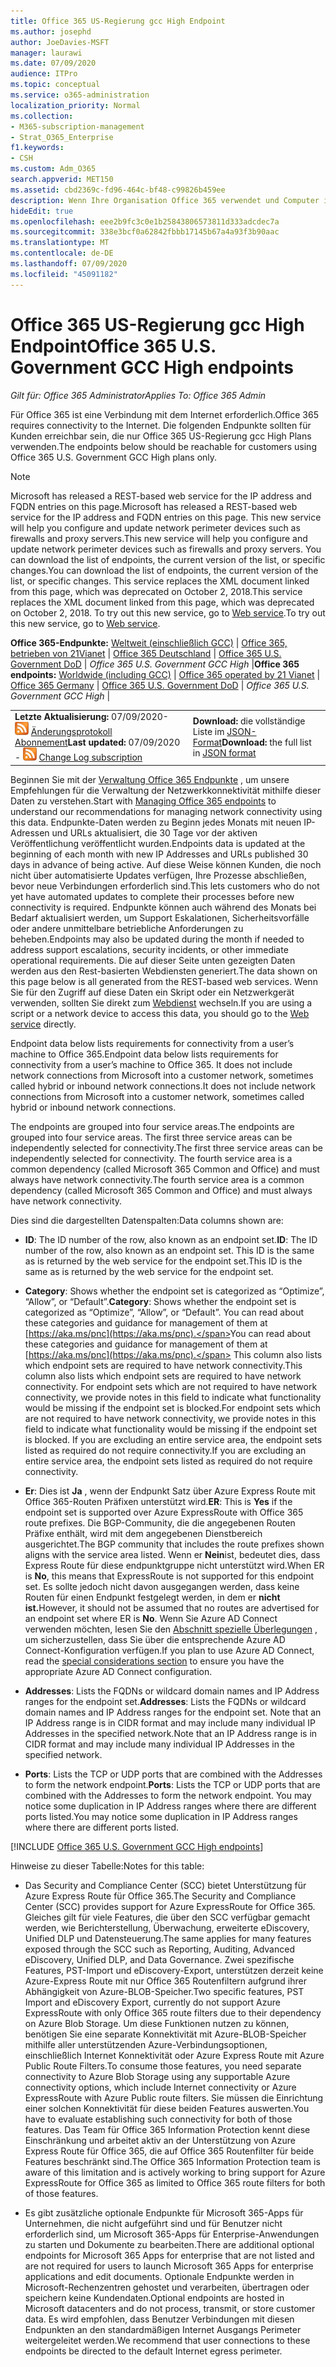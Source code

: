 ```yaml
---
title: Office 365 US-Regierung gcc High Endpoint
ms.author: josephd
author: JoeDavies-MSFT
manager: laurawi
ms.date: 07/09/2020
audience: ITPro
ms.topic: conceptual
ms.service: o365-administration
localization_priority: Normal
ms.collection:
- M365-subscription-management
- Strat_O365_Enterprise
f1.keywords:
- CSH
ms.custom: Adm_O365
search.appverid: MET150
ms.assetid: cbd2369c-fd96-464c-bf48-c99826b459ee
description: Wenn Ihre Organisation Office 365 verwendet und Computer in Ihrem Netzwerk von der Verbindung mit dem Internet einschränkt, finden Sie unten die Endpunkte (FQDNs, Ports, URLs, IPv4 und IPv6-Adressbereiche), die Sie in Ihre ausgehenden Zulassungslisten aufnehmen sollten, um sicherzustellen, dass Ihre Computer Office 365 erfolgreich verwenden können.
hideEdit: true
ms.openlocfilehash: eee2b9fc3c0e1b25843806573811d333adcdec7a
ms.sourcegitcommit: 338e3bcf0a62842fbbb17145b67a4a93f3b90aac
ms.translationtype: MT
ms.contentlocale: de-DE
ms.lasthandoff: 07/09/2020
ms.locfileid: "45091182"
---
```

# <a name="office-365-us-government-gcc-high-endpoints"></a><span data-ttu-id="ae64c-103">Office 365 US-Regierung gcc High Endpoint</span><span class="sxs-lookup"><span data-stu-id="ae64c-103">Office 365 U.S. Government GCC High endpoints</span></span>

 <span data-ttu-id="ae64c-104">*Gilt für: Office 365 Administrator*</span><span class="sxs-lookup"><span data-stu-id="ae64c-104">*Applies To: Office 365 Admin*</span></span>

<span data-ttu-id="ae64c-105">Für Office 365 ist eine Verbindung mit dem Internet erforderlich.</span><span class="sxs-lookup"><span data-stu-id="ae64c-105">Office 365 requires connectivity to the Internet.</span></span> <span data-ttu-id="ae64c-106">Die folgenden Endpunkte sollten für Kunden erreichbar sein, die nur Office 365 US-Regierung gcc High Plans verwenden.</span><span class="sxs-lookup"><span data-stu-id="ae64c-106">The endpoints below should be reachable for customers using Office 365 U.S. Government GCC High plans only.</span></span>
  
> [!NOTE]
> <span data-ttu-id="ae64c-107">Microsoft has released a REST-based web service for the IP address and FQDN entries on this page.</span><span class="sxs-lookup"><span data-stu-id="ae64c-107">Microsoft has released a REST-based web service for the IP address and FQDN entries on this page.</span></span> <span data-ttu-id="ae64c-108">This new service will help you configure and update network perimeter devices such as firewalls and proxy servers.</span><span class="sxs-lookup"><span data-stu-id="ae64c-108">This new service will help you configure and update network perimeter devices such as firewalls and proxy servers.</span></span> <span data-ttu-id="ae64c-109">You can download the list of endpoints, the current version of the list, or specific changes.</span><span class="sxs-lookup"><span data-stu-id="ae64c-109">You can download the list of endpoints, the current version of the list, or specific changes.</span></span> <span data-ttu-id="ae64c-110">This service replaces the XML document linked from this page, which was deprecated on October 2, 2018.</span><span class="sxs-lookup"><span data-stu-id="ae64c-110">This service replaces the XML document linked from this page, which was deprecated on October 2, 2018.</span></span> <span data-ttu-id="ae64c-111">To try out this new service, go to [Web service](office-365-ip-web-service.md).</span><span class="sxs-lookup"><span data-stu-id="ae64c-111">To try out this new service, go to [Web service](office-365-ip-web-service.md).</span></span>
  
 <span data-ttu-id="ae64c-112">**Office 365-Endpunkte:** [Weltweit (einschließlich GCC)](urls-and-ip-address-ranges.md) | [Office 365, betrieben von 21Vianet](urls-and-ip-address-ranges-21vianet.md)  | [Office 365 Deutschland](office-365-germany-endpoints.md)  | [Office 365 U.S. Government DoD](office-365-u-s-government-dod-endpoints.md) | *Office 365 U.S. Government GCC High* |</span><span class="sxs-lookup"><span data-stu-id="ae64c-112">**Office 365 endpoints:** [Worldwide (including GCC)](urls-and-ip-address-ranges.md) | [Office 365 operated by 21 Vianet](urls-and-ip-address-ranges-21vianet.md)  | [Office 365 Germany](office-365-germany-endpoints.md)  | [Office 365 U.S. Government DoD](office-365-u-s-government-dod-endpoints.md) | *Office 365 U.S. Government GCC High* |</span></span>
  
|||
|:-----|:-----|
|<span data-ttu-id="ae64c-113">**Letzte Aktualisierung:** 07/09/2020- ![ RSS- ](media/5dc6bb29-25db-4f44-9580-77c735492c4b.png) [Änderungsprotokoll Abonnement](https://endpoints.office.com/version/USGOVGCCHigh?allversions=true&format=rss&clientrequestid=b10c5ed1-bad1-445f-b386-b919946339a7)</span><span class="sxs-lookup"><span data-stu-id="ae64c-113">**Last updated:** 07/09/2020 - ![RSS](media/5dc6bb29-25db-4f44-9580-77c735492c4b.png) [Change Log subscription](https://endpoints.office.com/version/USGOVGCCHigh?allversions=true&format=rss&clientrequestid=b10c5ed1-bad1-445f-b386-b919946339a7)</span></span> <br/> |<span data-ttu-id="ae64c-114">**Download:** die vollständige Liste im [JSON-Format](https://endpoints.office.com/endpoints/USGOVGCCHigh?clientrequestid=b10c5ed1-bad1-445f-b386-b919946339a7)</span><span class="sxs-lookup"><span data-stu-id="ae64c-114">**Download:** the full list in [JSON format](https://endpoints.office.com/endpoints/USGOVGCCHigh?clientrequestid=b10c5ed1-bad1-445f-b386-b919946339a7)</span></span> <br/> |

 <span data-ttu-id="ae64c-115">Beginnen Sie mit der [Verwaltung Office 365 Endpunkte](managing-office-365-endpoints.md) , um unsere Empfehlungen für die Verwaltung der Netzwerkkonnektivität mithilfe dieser Daten zu verstehen.</span><span class="sxs-lookup"><span data-stu-id="ae64c-115">Start with [Managing Office 365 endpoints](managing-office-365-endpoints.md) to understand our recommendations for managing network connectivity using this data.</span></span> <span data-ttu-id="ae64c-116">Endpunkte-Daten werden zu Beginn jedes Monats mit neuen IP-Adressen und URLs aktualisiert, die 30 Tage vor der aktiven Veröffentlichung veröffentlicht wurden.</span><span class="sxs-lookup"><span data-stu-id="ae64c-116">Endpoints data is updated at the beginning of each month with new IP Addresses and URLs published 30 days in advance of being active.</span></span> <span data-ttu-id="ae64c-117">Auf diese Weise können Kunden, die noch nicht über automatisierte Updates verfügen, Ihre Prozesse abschließen, bevor neue Verbindungen erforderlich sind.</span><span class="sxs-lookup"><span data-stu-id="ae64c-117">This lets customers who do not yet have automated updates to complete their processes before new connectivity is required.</span></span> <span data-ttu-id="ae64c-118">Endpunkte können auch während des Monats bei Bedarf aktualisiert werden, um Support Eskalationen, Sicherheitsvorfälle oder andere unmittelbare betriebliche Anforderungen zu beheben.</span><span class="sxs-lookup"><span data-stu-id="ae64c-118">Endpoints may also be updated during the month if needed to address support escalations, security incidents, or other immediate operational requirements.</span></span> <span data-ttu-id="ae64c-119">Die auf dieser Seite unten gezeigten Daten werden aus den Rest-basierten Webdiensten generiert.</span><span class="sxs-lookup"><span data-stu-id="ae64c-119">The data shown on this page below is all generated from the REST-based web services.</span></span> <span data-ttu-id="ae64c-120">Wenn Sie für den Zugriff auf diese Daten ein Skript oder ein Netzwerkgerät verwenden, sollten Sie direkt zum [Webdienst](office-365-ip-web-service.md) wechseln.</span><span class="sxs-lookup"><span data-stu-id="ae64c-120">If you are using a script or a network device to access this data, you should go to the [Web service](office-365-ip-web-service.md) directly.</span></span>

<span data-ttu-id="ae64c-121">Endpoint data below lists requirements for connectivity from a user’s machine to Office 365.</span><span class="sxs-lookup"><span data-stu-id="ae64c-121">Endpoint data below lists requirements for connectivity from a user’s machine to Office 365.</span></span> <span data-ttu-id="ae64c-122">It does not include network connections from Microsoft into a customer network, sometimes called hybrid or inbound network connections.</span><span class="sxs-lookup"><span data-stu-id="ae64c-122">It does not include network connections from Microsoft into a customer network, sometimes called hybrid or inbound network connections.</span></span>

<span data-ttu-id="ae64c-123">The endpoints are grouped into four service areas.</span><span class="sxs-lookup"><span data-stu-id="ae64c-123">The endpoints are grouped into four service areas.</span></span> <span data-ttu-id="ae64c-124">The first three service areas can be independently selected for connectivity.</span><span class="sxs-lookup"><span data-stu-id="ae64c-124">The first three service areas can be independently selected for connectivity.</span></span> <span data-ttu-id="ae64c-125">The fourth service area is a common dependency (called Microsoft 365 Common and Office) and must always have network connectivity.</span><span class="sxs-lookup"><span data-stu-id="ae64c-125">The fourth service area is a common dependency (called Microsoft 365 Common and Office) and must always have network connectivity.</span></span>

<span data-ttu-id="ae64c-126">Dies sind die dargestellten Datenspalten:</span><span class="sxs-lookup"><span data-stu-id="ae64c-126">Data columns shown are:</span></span>

- <span data-ttu-id="ae64c-127">**ID**: The ID number of the row, also known as an endpoint set.</span><span class="sxs-lookup"><span data-stu-id="ae64c-127">**ID**: The ID number of the row, also known as an endpoint set.</span></span> <span data-ttu-id="ae64c-128">This ID is the same as is returned by the web service for the endpoint set.</span><span class="sxs-lookup"><span data-stu-id="ae64c-128">This ID is the same as is returned by the web service for the endpoint set.</span></span>

- <span data-ttu-id="ae64c-129">**Category**: Shows whether the endpoint set is categorized as “Optimize”, “Allow”, or “Default”.</span><span class="sxs-lookup"><span data-stu-id="ae64c-129">**Category**: Shows whether the endpoint set is categorized as “Optimize”, “Allow”, or “Default”.</span></span> <span data-ttu-id="ae64c-130">You can read about these categories and guidance for management of them at [https://aka.ms/pnc](https://aka.ms/pnc).</span><span class="sxs-lookup"><span data-stu-id="ae64c-130">You can read about these categories and guidance for management of them at [https://aka.ms/pnc](https://aka.ms/pnc).</span></span> <span data-ttu-id="ae64c-131">This column also lists which endpoint sets are required to have network connectivity.</span><span class="sxs-lookup"><span data-stu-id="ae64c-131">This column also lists which endpoint sets are required to have network connectivity.</span></span> <span data-ttu-id="ae64c-132">For endpoint sets which are not required to have network connectivity, we provide notes in this field to indicate what functionality would be missing if the endpoint set is blocked.</span><span class="sxs-lookup"><span data-stu-id="ae64c-132">For endpoint sets which are not required to have network connectivity, we provide notes in this field to indicate what functionality would be missing if the endpoint set is blocked.</span></span> <span data-ttu-id="ae64c-133">If you are excluding an entire service area, the endpoint sets listed as required do not require connectivity.</span><span class="sxs-lookup"><span data-stu-id="ae64c-133">If you are excluding an entire service area, the endpoint sets listed as required do not require connectivity.</span></span>

- <span data-ttu-id="ae64c-134">**Er**: Dies ist **Ja** , wenn der Endpunkt Satz über Azure Express Route mit Office 365-Routen Präfixen unterstützt wird.</span><span class="sxs-lookup"><span data-stu-id="ae64c-134">**ER**: This is **Yes** if the endpoint set is supported over Azure ExpressRoute with Office 365 route prefixes.</span></span> <span data-ttu-id="ae64c-135">Die BGP-Community, die die angegebenen Routen Präfixe enthält, wird mit dem angegebenen Dienstbereich ausgerichtet.</span><span class="sxs-lookup"><span data-stu-id="ae64c-135">The BGP community that includes the route prefixes shown aligns with the service area listed.</span></span> <span data-ttu-id="ae64c-136">Wenn er **Nein**ist, bedeutet dies, dass Express Route für diese endpunktgruppe nicht unterstützt wird.</span><span class="sxs-lookup"><span data-stu-id="ae64c-136">When ER is **No**, this means that ExpressRoute is not supported for this endpoint set.</span></span> <span data-ttu-id="ae64c-137">Es sollte jedoch nicht davon ausgegangen werden, dass keine Routen für einen Endpunkt festgelegt werden, in dem er **nicht ist.**</span><span class="sxs-lookup"><span data-stu-id="ae64c-137">However, it should not be assumed that no routes are advertised for an endpoint set where ER is **No**.</span></span> <span data-ttu-id="ae64c-138">Wenn Sie Azure AD Connect verwenden möchten, lesen Sie den [Abschnitt spezielle Überlegungen](https://docs.microsoft.com/azure/active-directory/hybrid/reference-connect-instances#microsoft-azure-government) , um sicherzustellen, dass Sie über die entsprechende Azure AD Connect-Konfiguration verfügen.</span><span class="sxs-lookup"><span data-stu-id="ae64c-138">If you plan to use Azure AD Connect, read the [special considerations section](https://docs.microsoft.com/azure/active-directory/hybrid/reference-connect-instances#microsoft-azure-government) to ensure you have the appropriate Azure AD Connect configuration.</span></span>

- <span data-ttu-id="ae64c-139">**Addresses**: Lists the FQDNs or wildcard domain names and IP Address ranges for the endpoint set.</span><span class="sxs-lookup"><span data-stu-id="ae64c-139">**Addresses**: Lists the FQDNs or wildcard domain names and IP Address ranges for the endpoint set.</span></span> <span data-ttu-id="ae64c-140">Note that an IP Address range is in CIDR format and may include many individual IP Addresses in the specified network.</span><span class="sxs-lookup"><span data-stu-id="ae64c-140">Note that an IP Address range is in CIDR format and may include many individual IP Addresses in the specified network.</span></span>
 
- <span data-ttu-id="ae64c-141">**Ports**: Lists the TCP or UDP ports that are combined with the Addresses to form the network endpoint.</span><span class="sxs-lookup"><span data-stu-id="ae64c-141">**Ports**: Lists the TCP or UDP ports that are combined with the Addresses to form the network endpoint.</span></span> <span data-ttu-id="ae64c-142">You may notice some duplication in IP Address ranges where there are different ports listed.</span><span class="sxs-lookup"><span data-stu-id="ae64c-142">You may notice some duplication in IP Address ranges where there are different ports listed.</span></span>
 
[!INCLUDE [Office 365 U.S. Government GCC High endpoints](./includes/office-365-u.s.-government-gcc-high-endpoints.md)]

<span data-ttu-id="ae64c-143">Hinweise zu dieser Tabelle:</span><span class="sxs-lookup"><span data-stu-id="ae64c-143">Notes for this table:</span></span>

- <span data-ttu-id="ae64c-144">Das Security and Compliance Center (SCC) bietet Unterstützung für Azure Express Route für Office 365.</span><span class="sxs-lookup"><span data-stu-id="ae64c-144">The Security and Compliance Center (SCC) provides support for Azure ExpressRoute for Office 365.</span></span> <span data-ttu-id="ae64c-145">Gleiches gilt für viele Features, die über den SCC verfügbar gemacht werden, wie Berichterstellung, Überwachung, erweiterte eDiscovery, Unified DLP und Datensteuerung.</span><span class="sxs-lookup"><span data-stu-id="ae64c-145">The same applies for many features exposed through the SCC such as Reporting, Auditing, Advanced eDiscovery, Unified DLP, and Data Governance.</span></span> <span data-ttu-id="ae64c-146">Zwei spezifische Features, PST-Import und eDiscovery-Export, unterstützen derzeit keine Azure-Express Route mit nur Office 365 Routenfiltern aufgrund ihrer Abhängigkeit von Azure-BLOB-Speicher.</span><span class="sxs-lookup"><span data-stu-id="ae64c-146">Two specific features, PST Import and eDiscovery Export, currently do not support Azure ExpressRoute with only Office 365 route filters due to their dependency on Azure Blob Storage.</span></span> <span data-ttu-id="ae64c-147">Um diese Funktionen nutzen zu können, benötigen Sie eine separate Konnektivität mit Azure-BLOB-Speicher mithilfe aller unterstützenden Azure-Verbindungsoptionen, einschließlich Internet Konnektivität oder Azure Express Route mit Azure Public Route Filters.</span><span class="sxs-lookup"><span data-stu-id="ae64c-147">To consume those features, you need separate connectivity to Azure Blob Storage using any supportable Azure connectivity options, which include Internet connectivity or Azure ExpressRoute with Azure Public route filters.</span></span> <span data-ttu-id="ae64c-148">Sie müssen die Einrichtung einer solchen Konnektivität für diese beiden Features auswerten.</span><span class="sxs-lookup"><span data-stu-id="ae64c-148">You have to evaluate establishing such connectivity for both of those features.</span></span> <span data-ttu-id="ae64c-149">Das Team für Office 365 Information Protection kennt diese Einschränkung und arbeitet aktiv an der Unterstützung von Azure Express Route für Office 365, die auf Office 365 Routenfilter für beide Features beschränkt sind.</span><span class="sxs-lookup"><span data-stu-id="ae64c-149">The Office 365 Information Protection team is aware of this limitation and is actively working to bring support for Azure ExpressRoute for Office 365 as limited to Office 365 route filters for both of those features.</span></span>

- <span data-ttu-id="ae64c-150">Es gibt zusätzliche optionale Endpunkte für Microsoft 365-Apps für Unternehmen, die nicht aufgeführt sind und für Benutzer nicht erforderlich sind, um Microsoft 365-Apps für Enterprise-Anwendungen zu starten und Dokumente zu bearbeiten.</span><span class="sxs-lookup"><span data-stu-id="ae64c-150">There are additional optional endpoints for Microsoft 365 Apps for enterprise that are not listed and are not required for users to launch Microsoft 365 Apps for enterprise applications and edit documents.</span></span> <span data-ttu-id="ae64c-151">Optionale Endpunkte werden in Microsoft-Rechenzentren gehostet und verarbeiten, übertragen oder speichern keine Kundendaten.</span><span class="sxs-lookup"><span data-stu-id="ae64c-151">Optional endpoints are hosted in Microsoft datacenters and do not process, transmit, or store customer data.</span></span> <span data-ttu-id="ae64c-152">Es wird empfohlen, dass Benutzer Verbindungen mit diesen Endpunkten an den standardmäßigen Internet Ausgangs Perimeter weitergeleitet werden.</span><span class="sxs-lookup"><span data-stu-id="ae64c-152">We recommend that user connections to these endpoints be directed to the default Internet egress perimeter.</span></span>

